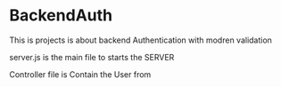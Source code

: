 # BackendAuth
This is projects is about backend Authentication with modren validation


server.js is the main file to starts the SERVER

Controller file is Contain the User from 